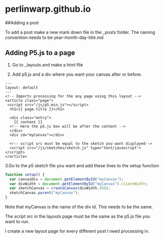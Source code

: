 # perlinwarp.github.io

##Adding a post

To add a post make a new mark down file in the _posts folder.
The naming convention needs to be year-month-day-title.md

## Adding P5.js to a page
1. Go to _layouts and make a html file

2. Add p5.js and a div where you want your canvas after or before. 

```
---
layout: default
---
<!-- Imports processing for the any page using this layout -->
<article class="page">
 <script src="/js/p5.min.js"></script>
  <h1>{{ page.title }}</h1>

  <div class="entry">
    {{ content }}
  <!-- Here the p5.js box will be after the content -->
  </div>
  <div id="myCanvas"></div>
 
  <!-- script src must be equal to the sketch you want displayed-->
  <script src="/js/sketches/sketch.js" type="text/javascript"></script>
</article>
```

3.Go to the p5 sketch file you want and add these lines to the setup function

```javascript
function setup() {
  var canvasDiv = document.getElementById("myCanvas");
  var divWidth = document.getElementById("myCanvas").clientWidth;
  var sketchCanvas = createCanvas(divWidth,450);
  sketchCanvas.parent("myCanvas"); 
}
```

Note that myCanvas is the name of the div id. This needs to be the same. 

The script src in the layouts page must be the same as the p5.js file you want to run. 

I create a new layout page for every different post I need processing in. 

